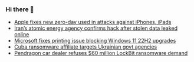 ### Hi there 👋

<!--START_SECTION:feed-->
* [Apple fixes new zero-day used in attacks against iPhones, iPads](https://www.bleepingcomputer.com/news/apple/apple-fixes-new-zero-day-used-in-attacks-against-iphones-ipads/)
* [Iran’s atomic energy agency confirms hack after stolen data leaked online](https://www.bleepingcomputer.com/news/security/iran-s-atomic-energy-agency-confirms-hack-after-stolen-data-leaked-online/)
* [Microsoft fixes printing issue blocking Windows 11 22H2 upgrades](https://www.bleepingcomputer.com/news/microsoft/microsoft-fixes-printing-issue-blocking-windows-11-22h2-upgrades/)
* [Cuba ransomware affiliate targets Ukrainian govt agencies](https://www.bleepingcomputer.com/news/security/cuba-ransomware-affiliate-targets-ukrainian-govt-agencies/)
* [Pendragon car dealer refuses $60 million LockBit ransomware demand](https://www.bleepingcomputer.com/news/security/pendragon-car-dealer-refuses-60-million-lockbit-ransomware-demand/)
<!--END_SECTION:feed-->

<!--
**frankenk/frankenk** is a ✨ _special_ ✨ repository because its `README.md` (this file) appears on your GitHub profile.

Here are some ideas to get you started:

- 🔭 I’m currently working on ...
- 🌱 I’m currently learning ...
- 👯 I’m looking to collaborate on ...
- 🤔 I’m looking for help with ...
- 💬 Ask me about ...
- 📫 How to reach me: ...
- 😄 Pronouns: ...
- ⚡ Fun fact: ...
-->



